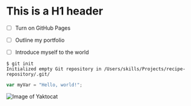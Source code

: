 # This is a H1 header


- [ ] Turn on GitHub Pages
- [ ] Outline my portfolio
- [ ] Introduce myself to the world




```
$ git init
Initialized empty Git repository in /Users/skills/Projects/recipe-repository/.git/
```

``` javascript
var myVar = "Hello, world!";
```


![Image of Yaktocat](https://octodex.github.com/images/yaktocat.png)
